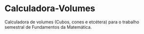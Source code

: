 # Calculadora-Volumes
Calculadora de volumes (Cubos, cones e etcétera) para o trabalho semestral de Fundamentos da Matemática.
